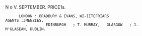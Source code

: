 N o V.                     SEPTEMBER.                                          PRICE1s.




          LONDON : BRADBURY & EVANS, WI-IITEFRIARS.
    AGENTS :JMENZIES,
             .        EDINBURGH   ; T. MURRAY,   GLASGOW   ; J.   M'GLASEAN, DUBLIN.

